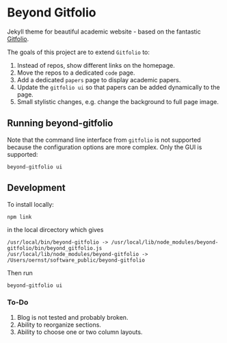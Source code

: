 # Beyond Gitfolio 

Jekyll theme for beautiful academic website - based on the fantastic [Gitfolio](https://imfunniee.github.io/gitfolio/).

The goals of this project are to extend `Gitfolio` to:
1. Instead of repos, show different links on the homepage.
2. Move the repos to a dedicated `code` page.
3. Add a dedicated `papers` page to display academic papers.
4. Update the `gitfolio ui` so that papers can be added dynamically to the page.
5. Small stylistic changes, e.g. change the background to full page image.

## Running beyond-gitfolio

Note that the command line interface from `gitfolio` is not supported because the configuration options are more complex. Only the GUI is supported:
```
beyond-gitfolio ui
```

## Development

To install locally:
```
npm link
```
in the local dircectory which gives
```
/usr/local/bin/beyond-gitfolio -> /usr/local/lib/node_modules/beyond-gitfolio/bin/beyond_gitfolio.js
/usr/local/lib/node_modules/beyond-gitfolio -> /Users/oernst/software_public/beyond-gitfolio
```

Then run
```
beyond-gitfolio ui
```

### To-Do

1. Blog is not tested and probably broken.
2. Ability to reorganize sections.
3. Ability to choose one or two column layouts.